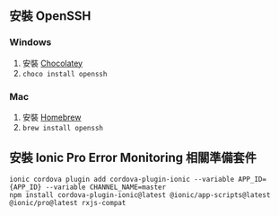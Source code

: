 ## 安裝 OpenSSH

### Windows

1. 安裝 [Chocolatey](https://chocolatey.org/install)
2. `choco install openssh`

### Mac

1. 安裝 [Homebrew](https://brew.sh)
2. `brew install openssh`

## 安裝 Ionic Pro Error Monitoring 相關準備套件

```shell
ionic cordova plugin add cordova-plugin-ionic --variable APP_ID={APP_ID} --variable CHANNEL_NAME=master
npm install cordova-plugin-ionic@latest @ionic/app-scripts@latest @ionic/pro@latest rxjs-compat
```

